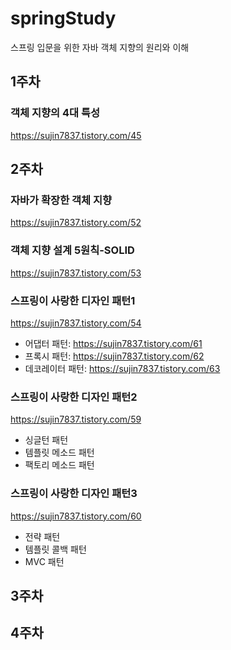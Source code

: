 # springStudy
스프링 입문을 위한 자바 객체 지향의 원리와 이해

## 1주차  
### 객체 지향의 4대 특성  
https://sujin7837.tistory.com/45  

## 2주차  
### 자바가 확장한 객체 지향  
https://sujin7837.tistory.com/52  
### 객체 지향 설계 5원칙-SOLID  
https://sujin7837.tistory.com/53  
### 스프링이 사랑한 디자인 패턴1  
https://sujin7837.tistory.com/54 
- 어댑터 패턴: https://sujin7837.tistory.com/61  
- 프록시 패턴: https://sujin7837.tistory.com/62  
- 데코레이터 패턴: https://sujin7837.tistory.com/63  

### 스프링이 사랑한 디자인 패턴2  
https://sujin7837.tistory.com/59
- 싱글턴 패턴  
- 템플릿 메소드 패턴  
- 팩토리 메소드 패턴  

### 스프링이 사랑한 디자인 패턴3  
https://sujin7837.tistory.com/60
- 전략 패턴  
- 템플릿 콜백 패턴  
- MVC 패턴  

## 3주차  


## 4주차  

